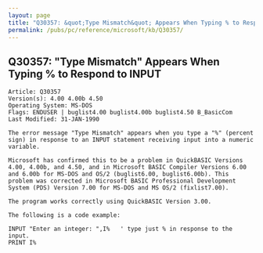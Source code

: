 ```yaml
---
layout: page
title: "Q30357: &quot;Type Mismatch&quot; Appears When Typing % to Respond to INPUT"
permalink: /pubs/pc/reference/microsoft/kb/Q30357/
---
```


## Q30357: &quot;Type Mismatch&quot; Appears When Typing % to Respond to INPUT

	Article: Q30357
	Version(s): 4.00 4.00b 4.50
	Operating System: MS-DOS
	Flags: ENDUSER | buglist4.00 buglist4.00b buglist4.50 B_BasicCom
	Last Modified: 31-JAN-1990
	
	The error message "Type Mismatch" appears when you type a "%" (percent
	sign) in response to an INPUT statement receiving input into a numeric
	variable.
	
	Microsoft has confirmed this to be a problem in QuickBASIC Versions
	4.00, 4.00b, and 4.50, and in Microsoft BASIC Compiler Versions 6.00
	and 6.00b for MS-DOS and OS/2 (buglist6.00, buglist6.00b). This
	problem was corrected in Microsoft BASIC Professional Development
	System (PDS) Version 7.00 for MS-DOS and MS OS/2 (fixlist7.00).
	
	The program works correctly using QuickBASIC Version 3.00.
	
	The following is a code example:
	
	INPUT "Enter an integer: ",I%   ' type just % in response to the input.
	PRINT I%
